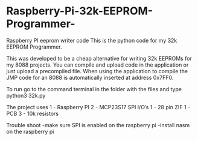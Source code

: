 # Raspberry-Pi-32k-EEPROM-Programmer-
Raspberry PI eeprom writer code
This is the python code for my 32k EEPROM Programmer. 

This was developed to be a cheap alternative for writing 32k EEPROMs for my 8088 projects. You can compile and upload code in the application or just upload a precompiled file.  When using the application to compile the JMP code for an 8088 is automatically inserted at address 0x7FF0.  

To run go to the command terminal in the folder with the files and type  python3 32k.py 

The project uses
1 - Raspberry PI
2 - MCP23S17 SPI I/O’s
1 - 28 pin ZIF
1 - PCB
3 - 10k resistors 

Trouble shoot 
-make sure SPI is enabled on the raspberry pi 
-install nasm on the raspberry pi
